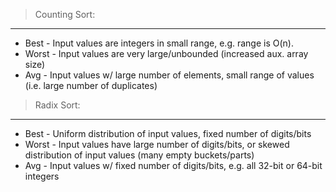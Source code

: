 > Counting Sort:
---
- Best - Input values are integers in small range, e.g. range is O(n).
- Worst - Input values are very large/unbounded (increased aux. array size)
- Avg - Input values w/ large number of elements, small range of values (i.e. large number of duplicates)

> Radix Sort:
---
- Best - Uniform distribution of input values, fixed number of digits/bits
- Worst - Input values have large number of digits/bits, or skewed distribution of input values (many empty buckets/parts)
- Avg - Input values w/ fixed number of digits/bits, e.g. all 32-bit or 64-bit integers
